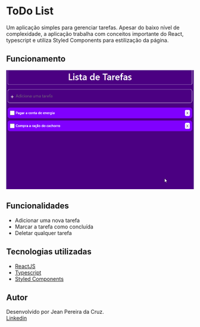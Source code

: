 # ToDo List 

Um aplicação simples para gerenciar tarefas. Apesar do baixo nível de complexidade, a aplicação trabalha com conceitos importante do React, typescript e utiliza Styled Components para estilização da página. 

## Funcionamento

<img src="./src/assets/todolist.gif" alt="gif da aplicação" />

## Funcionalidades

<ul>
<li>Adicionar uma nova tarefa</li>
<li>Marcar a tarefa como concluída</li>
<li>Deletar qualquer tarefa</li>
</ul>

## Tecnologias utilizadas

<ul>
<li><a href="https://pt-br.reactjs.org/">ReactJS</a></li>
<li><a href="https://www.typescriptlang.org/">Typescript</a></li>
<li><a href="https://styled-components.com/">Styled Components</a></li>
</ul>

## Autor

Desenvolvido por Jean Pereira da Cruz. <br /> 
<a href="https://www.linkedin.com/in/jean-pereira-cruz/">Linkedin</a>





